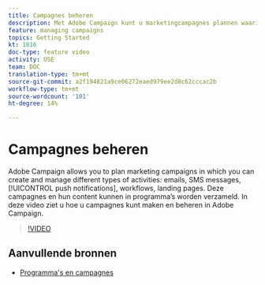 ```yaml
---
title: Campagnes beheren
description: Met Adobe Campaign kunt u marketingcampagnes plannen waarin u verschillende soorten activiteiten kunt maken en beheren. In deze video ziet u hoe u campagnes kunt maken en beheren in Adobe Campaign.
feature: managing campaigns
topics: Getting Started
kt: 1816
doc-type: feature video
activity: USE
team: DOC
translation-type: tm+mt
source-git-commit: a2f194821a9ce06272eaed979ee2d8c62cccac2b
workflow-type: tm+mt
source-wordcount: '101'
ht-degree: 14%

---
```



# Campagnes beheren

Adobe Campaign allows you to plan marketing campaigns in which you can create and manage different types of activities: emails, SMS messages, [!UICONTROL push notifications], workflows, landing pages. Deze campagnes en hun content kunnen in programma’s worden verzameld. In deze video ziet u hoe u campagnes kunt maken en beheren in Adobe Campaign.

>[!VIDEO](https://video.tv.adobe.com/v/24672?quality=12)

## Aanvullende bronnen

* [Programma&#39;s en campagnes](https://docs.adobe.com/content/help/en/campaign-standard/using/getting-started/marketing-plans/programs-and-campaigns.html)
